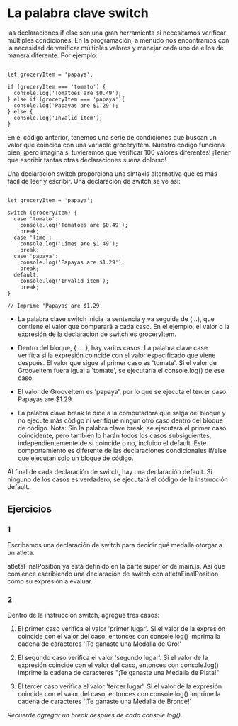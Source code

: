 # La palabra clave switch

las declaraciones if else son una gran herramienta si necesitamos verificar múltiples condiciones. En la programación, a menudo nos encontramos con la necesidad de verificar múltiples valores y manejar cada uno de ellos de manera diferente. Por ejemplo:

~~~

let groceryItem = 'papaya';
 
if (groceryItem === 'tomato') {
  console.log('Tomatoes are $0.49');
} else if (groceryItem === 'papaya'){
  console.log('Papayas are $1.29');
} else {
  console.log('Invalid item');
}

~~~

En el código anterior, tenemos una serie de condiciones que buscan un valor que coincida con una variable groceryItem. Nuestro código funciona bien, ¡pero imagina si tuviéramos que verificar 100 valores diferentes! ¡Tener que escribir tantas otras declaraciones suena dolorso!

Una declaración switch proporciona una sintaxis alternativa que es más fácil de leer y escribir. Una declaración de switch se ve así:

~~~

let groceryItem = 'papaya';
 
switch (groceryItem) {
  case 'tomato':
    console.log('Tomatoes are $0.49');
    break;
  case 'lime':
    console.log('Limes are $1.49');
    break;
  case 'papaya':
    console.log('Papayas are $1.29');
    break;
  default:
    console.log('Invalid item');
    break;
}

// Imprime 'Papayas are $1.29'

~~~

- La palabra clave switch inicia la sentencia y va seguida de (...), que contiene el valor que comparará a cada caso. En el ejemplo, el valor o la expresión de la declaración de switch es groceryItem.

- Dentro del bloque, { ... }, hay varios casos. La palabra clave case verifica si la expresión coincide con el valor especificado que viene después. El valor que sigue al primer caso es 'tomate'. Si el valor de GrooveItem fuera igual a 'tomate', se ejecutaría el console.log() de ese caso.

- El valor de GrooveItem es 'papaya', por lo que se ejecuta el tercer caso: Papayas are $1.29.

- La palabra clave break le dice a la computadora que salga del bloque y no ejecute más código ni verifique ningún otro caso dentro del bloque de código. Nota: Sin la palabra clave break, se ejecutará el primer caso coincidente, pero también lo harán todos los casos subsiguientes, independientemente de si coincide o no, incluido el default. Este comportamiento es diferente de las declaraciones condicionales if/else que ejecutan solo un bloque de código.

Al final de cada declaración de switch, hay una declaración default. Si ninguno de los casos es verdadero, se ejecutará el código de la instrucción default.

## Ejercicios

### 1

Escribamos una declaración de switch para decidir qué medalla otorgar a un atleta.

atletaFinalPosition ya está definido en la parte superior de main.js. Así que comience escribiendo una declaración de switch con atletaFinalPosition como su expresión a evaluar.

### 2

Dentro de la instrucción switch, agregue tres casos:

1. El primer caso verifica el valor 'primer lugar'. Si el valor de la expresión coincide con el valor del caso, entonces con console.log() imprima la cadena de caracteres '¡Te ganaste una Medalla de Oro!'

2. El segundo caso verifica el valor 'segundo lugar'. Si el valor de la expresión coincide con el valor del caso, entonces con console.log() imprime la cadena de caracteres "¡Te ganaste una Medalla de Plata!"

3. El tercer caso verifica el valor 'tercer lugar'. Si el valor de la expresión coincide con el valor del caso, entonces con console.log() imprime la cadena de caracteres '¡Te ganaste una Medalla de Bronce!'

*Recuerde agregar un break después de cada console.log().*